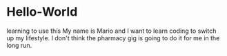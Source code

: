 # Hello-World
learning to use this
My name is Mario and I want to learn coding to switch up my lifestyle. I don't think the pharmacy gig is going to do it for me in the long run.
